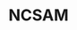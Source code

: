 ---
# This topic lives at
# https://digital.gov/topics/ncsam

# Topic Title
title: "NCSAM"

# description — keep it short and clear
summary: ""

# Weight
weight: 1

# For more information on managing topics,
# see https://github.com/GSA/digitalgov.gov/wiki/topics
---